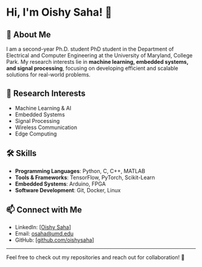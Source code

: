 # Hi, I'm Oishy Saha! 👋

## 🔬 About Me
I am a second-year Ph.D. student PhD student in the Department of Electrical and Computer Engineering at the University of Maryland, College Park. My research interests lie in **machine learning, embedded systems, and signal processing**, focusing on developing efficient and scalable solutions for real-world problems.

## 🚀 Research Interests
- Machine Learning & AI
- Embedded Systems
- Signal Processing
- Wireless Communication
- Edge Computing

## 🛠️ Skills
- **Programming Languages**: Python, C, C++, MATLAB
- **Tools & Frameworks**: TensorFlow, PyTorch, Scikit-Learn
- **Embedded Systems**:  Arduino, FPGA
- **Software Development**: Git, Docker, Linux

## 📫 Connect with Me
- LinkedIn: [[Oishy Saha](https://www.linkedin.com/in/oishy-saha-18391a164/)] 
- Email: [osaha@umd.edu](mailto:osaha@umd.edu)
- GitHub: [[github.com/oishysaha](https://github.com/OishyS11)]


---
Feel free to check out my repositories and reach out for collaboration! 🚀
